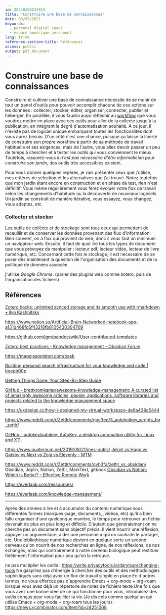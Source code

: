 ```yaml
---
id: 20210203233919
title: "Construire une base de connaissances"
date: 03/05/2021
keywords:
  - personal digital space
  - espace numérique personnel
lang: fr-FR
reference-section-title: Références
access: public
output: pdf_document
---
```


# Construire une base de connaissances

Construire et cultiver une base de connaissance nécessite de se munir de tout un panel d'outils pour pouvoir accomplir chacune de ces actions sur les données : collecter, stocker, éditer, organiser, connecter, publier et héberger. En parallèle, il vous faudra aussi réfléchir au [workflow](https://fr.wikipedia.org/wiki/Workflow) que vous voudrez mettre en place avec ces outils pour aller de la collecte jusqu'à la publication, en intégrant le degré d'automatisation souhaité. A ce jour, il n'existe pas de logiciel unique embarquant toutes les fonctionalités dont vous aurez besoin. D'un côté c'est une chance, puisque ça laisse la liberté de construire son propre workflow à partir de sa méthode de travail habituelle et ses exigences, mais de l'autre, vous allez devoir passer un peu de temps à chercher et à tester les outils qui vous conviennent le mieux. Toutefois, rassurez-vous *il n'est pas nécessaire d'être informaticien pour construire son jardin*, des outils très accessibles existent.

Pour vous donner quelques repères, je vais présenter ceux que j'utilise, mes critères de sélection et les alternatives que j'ai trouvé. Notez toutefois que mon jardin étant encore en construction et en phase de test, rien n'est définitif. Vous même régulièrement vous ferez évoluer votre flux de travail selon les changements d'habitude ou la découverte de nouveaux logiciels. Un jardin se construit de manière itérative, vous essayez, vous changez, vous adaptez, etc.


### Collecter et stocker

Les outils de collècte et de stockage sont tous ceux qui permettent de receuillir et de conserver les données provenant des flux d'information. Bien souvent, on a flux qui provient du web, donc il vous faut un minimum un navigateur web. Ensuite, il faut de quoi lire tous les types de document que vous prévoyez de manipuler : lecteur pdf, lecteur vidéo, lecteur de livre numérique, etc. Concernant cette fois le stockage, il est nécessaire de se poser dès maintenant la question de l'organisation des documents et de la politique de données associée. 

j'utilise *Google Chrome*. (parler des plugins web comme zotero, puis de l'organisation des fichiers)


## Références
[Zotero hacks: unlimited synced storage and its smooth use with rmarkdown • Ilya Kashnitsky](https://ikashnitsky.github.io/2019/zotero/)

https://www.notion.so/Artificial-Brain-Networked-notebook-app-a131b468fc6f43218fb8105430304709

https://github.com/jgm/pandoc/wiki/User-contributed-templates

[Zotero best practices - Knowledge management - Obsidian Forum](https://forum.obsidian.md/t/zotero-best-practices/164/59)

https://maggieappleton.com/basb

[Building personal search infrastructure for your knowledge and code | beepb00p](https://beepb00p.xyz/pkm-search.html)

[Getting Things Done: Your Step-By-Step Guide](https://todoist.com/productivity-methods/getting-things-done)

[GitHub - brettkromkamp/awesome-knowledge-management: A curated list of amazingly awesome articles, people, applications, software libraries and projects related to the knowledge management space](https://github.com/brettkromkamp/awesome-knowledge-management)

https://uxdesign.cc/how-i-designed-my-virtual-workspace-de6a438a5444

https://www.reddit.com/r/Zettlr/comments/goc3eo/3_autohotkey_scripts_for_zettlr/

[GitHub - autokey/autokey: AutoKey, a desktop automation utility for Linux and X11.](https://github.com/autokey/autokey)

https://www.quaternum.net/2019/09/21/mes-outils/
[Jekyll vs Hugo vs Gatsby vs Next vs Zola vs Eleventy - MTM](https://mtm.dev/static)

https://www.reddit.com/r/Zettlr/comments/gvh3fx/zettlr_vs_obsidian/
Obsidian, Joplin, Notion, Zettlr, MarkText, gitbook
[Obsidian vs Notion: Which is Better? - Effective Remote Work](https://effectiveremotework.com/2020/10/obsidian-vs-notion-which-is-better/)

https://everlaab.com/ressources/

https://everlaab.com/knowledge-management/

---
Après des années à lire et à accumuler du contenu numérique sous différentes formes (marques-page, documents, ,vidéos, etc) qu'il a bien fallu organiser d'une quelconque manière, le temps pour retrouver un fichier devenait de plus en plus long et difficile. D'autant que généralement on ne cherche pas un document sans objectif précis. Il vient nourrir une réflexion, appuyer un argumentaire, aider une personne à qui on souhaite le partager, etc. Une bibliothèque numérique devient en quelque sorte un second cerveau qu'on nourrit de nos recherches en ligne, de nos réflexions, de nos échanges, mais qui contrairement à notre cerveau biologique peut restituer fidèlement l'information pour peu qu'on la retrouve.

ne pas multiplier les outils : https://write.privacytools.io/darylsun/changing-tools
Ne gaspillez pas d'énergie à chercher des outils et des méthodologies sophistiqués sans déjà avoir un flux de travail simple en place.En d'autres termes, ne vous efforcez pas d'apprendre Emacs + org-mode + org-roam lorsque vous avez déjà un répertoire de notes de fichiers texte.Une fois que vous avez une bonne idée de ce qui fonctionne pour vous, introduisez des outils conçus pour vous faciliter la vie.(Je dis cela comme quelqu'un qui utilise Emacs + org-mode + org-roam tous les jours) : https://news.ycombinator.com/item?id=24251068